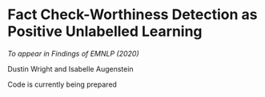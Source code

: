 # Fact Check-Worthiness Detection as Positive Unlabelled Learning

*To appear in Findings of EMNLP (2020)*

Dustin Wright and Isabelle Augenstein

Code is currently being prepared
